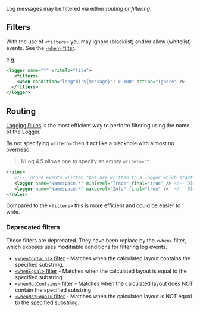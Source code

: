 Log messages may be filtered via either _routing_ or _filtering_.

## Filters

With the use of `<filters>` you may ignore (blacklist) and/or allow (whitelist) events. See the [`<when>` filter](When-filter).

e.g.
```xml
<logger name="*" writeTo="file">
   <filters>
    <when condition="length('${message}') > 100" action="Ignore" />
  </filters>
</logger> 
```

## Routing
[Logging Rules](https://github.com/nlog/NLog/wiki/Configuration-file#rules) is the most efficient way to perform filtering using the name of the Logger.

By not specifying `writeTo=` then it act like a blackhole with almost no overhead:
> NLog 4.5 allows one to specify an empty `writeTo=""`

```xml
<rules>
   <!-- ignore events written that are written to a logger which starts with "Namespace." -->
   <logger name="Namespace.*" minlevel="Trace" final="true" /> <!-- BlackHole that swallows everything -->
   <logger name="Namespace.*" maxLevel="Info" final="true" />  <!-- BlackHole that swallows non-critical -->
</rules>
```

Compared to the `<filters>` this is more efficient and could be easier to write. 

### Deprecated filters

These filters are deprecated. They have been replace by the `<when>` filter, which exposes uses modifiable conditions for filtering log events.

* [`<whenContains>` filter](WhenContains-filter) - Matches when the calculated layout contains the specified substring. 
* [`<whenEqual>` filter](WhenEqual-filter) - Matches when the calculated layout is equal to the specified substring. 
* [`<whenNotContains>` filter](WhenNotContains-filter) - Matches when the calculated layout does NOT contain the specified substring. 
* [`<whenNotEqual>` filter](WhenNotEqual-filter) - Matches when the calculated layout is NOT equal to the specified substring. 